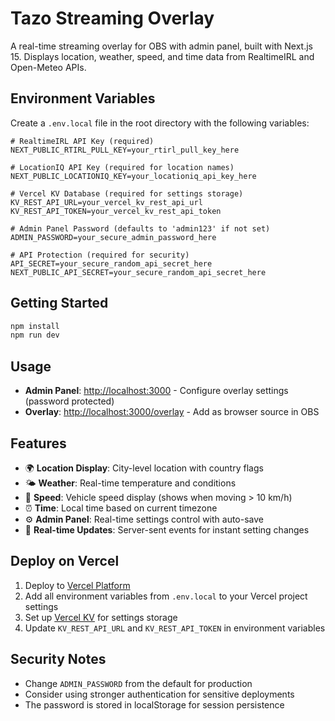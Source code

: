 # Tazo Streaming Overlay

A real-time streaming overlay for OBS with admin panel, built with Next.js 15. Displays location, weather, speed, and time data from RealtimeIRL and Open-Meteo APIs.

## Environment Variables

Create a `.env.local` file in the root directory with the following variables:

```env
# RealtimeIRL API Key (required)
NEXT_PUBLIC_RTIRL_PULL_KEY=your_rtirl_pull_key_here

# LocationIQ API Key (required for location names)
NEXT_PUBLIC_LOCATIONIQ_KEY=your_locationiq_api_key_here

# Vercel KV Database (required for settings storage)
KV_REST_API_URL=your_vercel_kv_rest_api_url
KV_REST_API_TOKEN=your_vercel_kv_rest_api_token

# Admin Panel Password (defaults to 'admin123' if not set)
ADMIN_PASSWORD=your_secure_admin_password_here

# API Protection (required for security)
API_SECRET=your_secure_random_api_secret_here
NEXT_PUBLIC_API_SECRET=your_secure_random_api_secret_here
```

## Getting Started

```bash
npm install
npm run dev
```

## Usage

- **Admin Panel**: [http://localhost:3000](http://localhost:3000) - Configure overlay settings (password protected)
- **Overlay**: [http://localhost:3000/overlay](http://localhost:3000/overlay) - Add as browser source in OBS

## Features

- 🌍 **Location Display**: City-level location with country flags
- 🌤️ **Weather**: Real-time temperature and conditions 
- 🚗 **Speed**: Vehicle speed display (shows when moving > 10 km/h)
- ⏰ **Time**: Local time based on current timezone
- ⚙️ **Admin Panel**: Real-time settings control with auto-save
- 📡 **Real-time Updates**: Server-sent events for instant setting changes

## Deploy on Vercel

1. Deploy to [Vercel Platform](https://vercel.com/new)
2. Add all environment variables from `.env.local` to your Vercel project settings
3. Set up [Vercel KV](https://vercel.com/docs/storage/vercel-kv) for settings storage
4. Update `KV_REST_API_URL` and `KV_REST_API_TOKEN` in environment variables

## Security Notes

- Change `ADMIN_PASSWORD` from the default for production
- Consider using stronger authentication for sensitive deployments
- The password is stored in localStorage for session persistence
